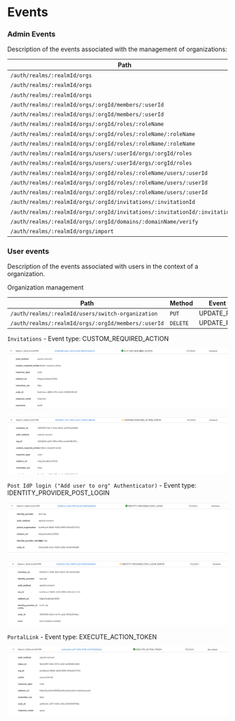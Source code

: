 # Events

### Admin Events

Description of the events associated with the management of organizations:

| Path                                                                        | Method   | Event type                | Operation |
|-----------------------------------------------------------------------------|----------|---------------------------|-----------|
| `/auth/realms/:realmId/orgs`                                                | `POST`   | ORGANIZATION              | CREATE    |
| `/auth/realms/:realmId/orgs`                                                | `PUT`    | ORGANIZATION              | UPDATE    |
| `/auth/realms/:realmId/orgs`                                                | `DELETE` | ORGANIZATION              | DELETE    |
| `/auth/realms/:realmId/orgs/:orgId/members/:userId`                         | `PUT`    | ORGANIZATION_MEMBERSHIP   | CREATE    |
| `/auth/realms/:realmId/orgs/:orgId/members/:userId`                         | `DELETE` | ORGANIZATION_MEMBERSHIP   | DELETE    |
| `/auth/realms/:realmId/orgs/:orgId/roles/:roleName`                         | `POST`   | ORGANIZATION_ROLE         | CREATE    |
| `/auth/realms/:realmId/orgs/:orgId/roles/:roleName/:roleName`               | `DELETE` | ORGANIZATION_ROLE         | DELETE    |
| `/auth/realms/:realmId/orgs/:orgId/roles/:roleName/:roleName`               | `PUT`    | ORGANIZATION_ROLE         | UPDATE    |
| `/auth/realms/:realmId/orgs/users/:userId/orgs/:orgId/roles`                | `DELETE` | ORGANIZATION_ROLE_MAPPING | DELETE    |
| `/auth/realms/:realmId/orgs/users/:userId/orgs/:orgId/roles`                | `PATCH`  | ORGANIZATION_ROLE_MAPPING | CREATE    |
| `/auth/realms/:realmId/orgs/:orgId/roles/:roleName/users/:userId`           | `DELETE` | ORGANIZATION_ROLE_MAPPING | DELETE    |
| `/auth/realms/:realmId/orgs/:orgId/roles/:roleName/users/:userId`           | `PUT`    | ORGANIZATION_ROLE_MAPPING | CREATE    |
| `/auth/realms/:realmId/orgs/:orgId/roles/:roleName/users/:userId`           | `DELETE` | ORGANIZATION_ROLE_MAPPING | DELETE    |
| `/auth/realms/:realmId/orgs/:orgId/invitations/:invitationId`               | `POST`   | INVITATION                | CREATE    |
| `/auth/realms/:realmId/orgs/:orgId/invitations/:invitationId/:invitationId` | `DELETE` | INVITATION                | DELETE    |
| `/auth/realms/:realmId/orgs/:orgId/domains/:domainName/verify`              | `POST`   | DOMAIN                    | UPDATE    |
| `/auth/realms/:realmId/orgs/import`                                         | `POST`   | ORGANIZATION_IMPORT       | CREATE    |

### User events

Description of the events associated with users in the context of a organization.

Organization management

| Path                                                | Method   | Event type     |
|-----------------------------------------------------|----------|----------------|
| `/auth/realms/:realmId/users/switch-organization`   | `PUT`    | UPDATE_PROFILE |
| `/auth/realms/:realmId/orgs/:orgId/members/:userId` | `DELETE` | UPDATE_PROFILE | 

`Invitations` - Event type: CUSTOM_REQUIRED_ACTION

![invitation-required-action-success](./assets/events/invitation-required-action-success-event.png)

![invitation-required-action-error](./assets/events/invitation-required-action-error-event.png)

`Post IdP login ("Add user to org" Authenticator)` - Event type: IDENTITY_PROVIDER_POST_LOGIN

![add-to-organization-success](./assets/events/add-to-organization-success-event.png)

![remove-organization-invitation-event](./assets/events/remove-organization-invitation-event.png)

`PortalLink` - Event type: EXECUTE_ACTION_TOKEN

![portal-link-success](./assets/events/portal-link-success-event.png)